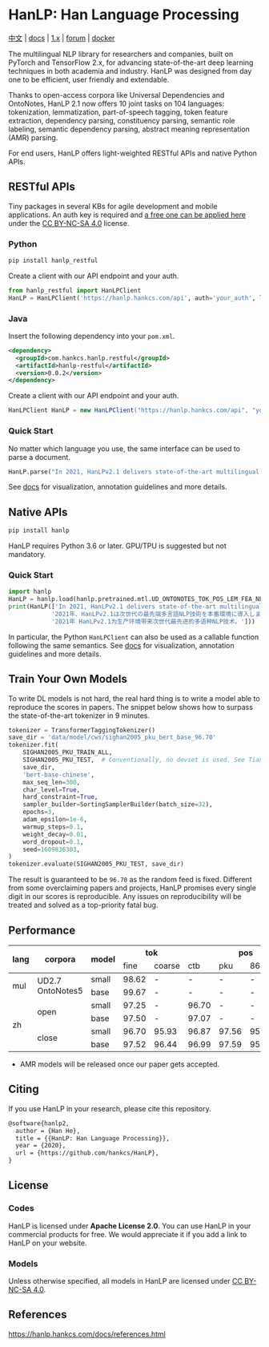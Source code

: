 # HanLP: Han Language Processing

[中文](https://github.com/hankcs/HanLP/tree/doc-zh) |  [docs](https://hanlp.hankcs.com/docs/) | [1.x](https://github.com/hankcs/HanLP/tree/1.x) | [forum](https://bbs.hankcs.com/) | [docker](https://github.com/WalterInSH/hanlp-jupyter-docker)

The multilingual NLP library for researchers and companies, built on PyTorch and TensorFlow 2.x, for advancing state-of-the-art deep learning techniques in both academia and industry. HanLP was designed from day one to be efficient, user friendly and extendable.

Thanks to open-access corpora like Universal Dependencies and OntoNotes, HanLP 2.1 now offers 10 joint tasks on 104 languages: tokenization, lemmatization, part-of-speech tagging, token feature extraction, dependency parsing, constituency parsing, semantic role labeling, semantic dependency parsing, abstract meaning representation (AMR) parsing.

For end users, HanLP offers light-weighted RESTful APIs and native Python APIs.

## RESTful APIs

Tiny packages in several KBs for agile development and mobile applications. An auth key is required and [a free one can be applied here](https://bbs.hankcs.com/t/apply-for-free-hanlp-restful-apis/3178) under the [CC BY-NC-SA 4.0](https://creativecommons.org/licenses/by-nc-sa/4.0/) license.

 ### Python

```bash
pip install hanlp_restful
```

Create a client with our API endpoint and your auth.

```python
from hanlp_restful import HanLPClient
HanLP = HanLPClient('https://hanlp.hankcs.com/api', auth='your_auth', language='mul')
```

### Java

Insert the following dependency into your `pom.xml`.

```xml
<dependency>
  <groupId>com.hankcs.hanlp.restful</groupId>
  <artifactId>hanlp-restful</artifactId>
  <version>0.0.2</version>
</dependency>
```

Create a client with our API endpoint and your auth.

```java
HanLPClient HanLP = new HanLPClient("https://hanlp.hankcs.com/api", "your_auth", "mul");
```

### Quick Start

No matter which language you use, the same interface can be used to parse a document.

```python
HanLP.parse("In 2021, HanLPv2.1 delivers state-of-the-art multilingual NLP techniques to production environments. 2021年、HanLPv2.1は次世代の最先端多言語NLP技術を本番環境に導入します。2021年 HanLPv2.1为生产环境带来次世代最先进的多语种NLP技术。")
```

See [docs](https://hanlp.hankcs.com/docs/tutorial.html) for visualization, annotation guidelines and more details.

## Native APIs

```bash
pip install hanlp
```

HanLP requires Python 3.6 or later. GPU/TPU is suggested but not mandatory.

### Quick Start

```python
import hanlp
HanLP = hanlp.load(hanlp.pretrained.mtl.UD_ONTONOTES_TOK_POS_LEM_FEA_NER_SRL_DEP_SDP_CON_XLMR_BASE)
print(HanLP(['In 2021, HanLPv2.1 delivers state-of-the-art multilingual NLP techniques to production environments.',
            '2021年、HanLPv2.1は次世代の最先端多言語NLP技術を本番環境に導入します。',
            '2021年 HanLPv2.1为生产环境带来次世代最先进的多语种NLP技术。']))
```

In particular, the Python `HanLPClient` can also be used as a callable function following the same semantics. See [docs](https://hanlp.hankcs.com/docs/tutorial.html) for visualization, annotation guidelines and more details.

## Train Your Own Models

To write DL models is not hard, the real hard thing is to write a model able to reproduce the scores in papers. The snippet below shows how to surpass the state-of-the-art tokenizer in 9 minutes.

```python
tokenizer = TransformerTaggingTokenizer()
save_dir = 'data/model/cws/sighan2005_pku_bert_base_96.70'
tokenizer.fit(
    SIGHAN2005_PKU_TRAIN_ALL,
    SIGHAN2005_PKU_TEST,  # Conventionally, no devset is used. See Tian et al. (2020).
    save_dir,
    'bert-base-chinese',
    max_seq_len=300,
    char_level=True,
    hard_constraint=True,
    sampler_builder=SortingSamplerBuilder(batch_size=32),
    epochs=3,
    adam_epsilon=1e-6,
    warmup_steps=0.1,
    weight_decay=0.01,
    word_dropout=0.1,
    seed=1609836303,
)
tokenizer.evaluate(SIGHAN2005_PKU_TEST, save_dir)
```

The result is guaranteed to be `96.70` as the random feed is fixed. Different from some overclaiming papers and projects, HanLP promises every single digit in our scores is reproducible. Any issues on reproducibility will be treated and solved as a top-priority fatal bug.

## Performance

<table><thead><tr><th rowspan="2">lang</th><th rowspan="2">corpora</th><th rowspan="2">model</th><th colspan="2">tok</th><th colspan="4">pos</th><th colspan="3">ner</th><th rowspan="2">dep</th><th rowspan="2">con</th><th rowspan="2">srl</th><th colspan="4">sdp</th><th rowspan="2">lem</th><th rowspan="2">fea</th><th rowspan="2">amr</th></tr><tr><td>fine</td><td>coarse</td><td>ctb</td><td>pku</td><td>863</td><td>ud</td><td>pku</td><td>msra</td><td>ontonotes</td><td>SemEval16</td><td>DM</td><td>PAS</td><td>PSD</td></tr></thead><tbody><tr><td rowspan="2">mul</td><td rowspan="2">UD2.7 <br>OntoNotes5</td><td>small</td><td>98.62</td><td>-</td><td>-</td><td>-</td><td>-</td><td>93.23</td><td>-</td><td>-</td><td>74.42</td><td>79.10</td><td>76.85</td><td>70.63</td><td>-</td><td>91.19</td><td>93.67</td><td>85.34</td><td>87.71</td><td>84.51</td><td>-</td></tr><tr><td>base</td><td>99.67</td><td>-</td><td>-</td><td>-</td><td>-</td><td>96.51</td><td>-</td><td>-</td><td>80.76</td><td>87.64</td><td>80.58</td><td>77.22</td><td>-</td><td>94.38</td><td>96.10</td><td>86.64</td><td>94.37</td><td>91.60</td><td>-</td></tr><tr><td rowspan="4">zh</td><td rowspan="2">open</td><td>small</td><td>97.25</td><td>-</td><td>96.70</td><td>-</td><td>-</td><td>-</td><td>-</td><td>-</td><td>95.00</td><td>84.57</td><td>87.62</td><td>73.40</td><td>84.57</td><td>-</td><td>-</td><td>-</td><td>-</td><td>-</td><td>-</td></tr><tr><td>base</td><td>97.50</td><td>-</td><td>97.07</td><td>-</td><td>-</td><td>-</td><td>-</td><td>-</td><td>96.04</td><td>87.11</td><td>89.84</td><td>77.78</td><td>87.11</td><td>-</td><td>-</td><td>-</td><td>-</td><td>-</td><td>-</td></tr><tr><td rowspan="2">close</td><td>small</td><td>96.70</td><td>95.93</td><td>96.87</td><td>97.56</td><td>95.05</td><td>-</td><td>96.22</td><td>95.74</td><td>76.79</td><td>84.44</td><td>88.13</td><td>75.81</td><td>74.28</td><td>-</td><td>-</td><td>-</td><td>-</td><td>-</td><td>-</td></tr><tr><td>base</td><td>97.52</td><td>96.44</td><td>96.99</td><td>97.59</td><td>95.29</td><td>-</td><td>96.48</td><td>95.72</td><td>77.77</td><td>85.29</td><td>88.57</td><td>76.52</td><td>73.76</td><td>-</td><td>-</td><td>-</td><td>-</td><td>-</td><td>-</td></tr></tbody></table>

- AMR models will be released once our paper gets accepted.

## Citing

If you use HanLP in your research, please cite this repository. 

```latex
@software{hanlp2,
  author = {Han He},
  title = {{HanLP: Han Language Processing}},
  year = {2020},
  url = {https://github.com/hankcs/HanLP},
}
```

## License

### Codes

HanLP is licensed under **Apache License 2.0**. You can use HanLP in your commercial products for free. We would appreciate it if you add a link to HanLP on your website.

### Models

Unless otherwise specified, all models in HanLP are licensed under  [CC BY-NC-SA 4.0](https://creativecommons.org/licenses/by-nc-sa/4.0/). 

## References

https://hanlp.hankcs.com/docs/references.html

